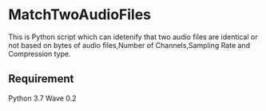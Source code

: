 # MatchTwoAudioFiles

This is Python script which can idetenify that two audio files are identical or not based on bytes of audio files,Number of Channels,Sampling Rate and Compression type.

## Requirement

Python 3.7
Wave 0.2
